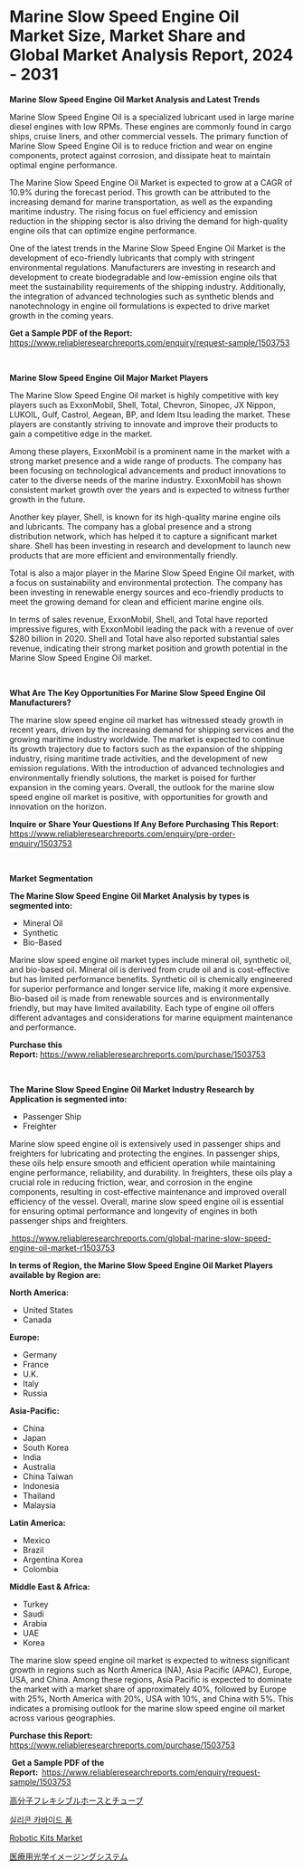 <p><h1>Marine Slow Speed Engine Oil Market Size, Market Share and Global Market Analysis Report, 2024 - 2031</h1></p><p><strong>Marine Slow Speed Engine Oil Market Analysis and Latest Trends</strong></p>
<p><p>Marine Slow Speed Engine Oil is a specialized lubricant used in large marine diesel engines with low RPMs. These engines are commonly found in cargo ships, cruise liners, and other commercial vessels. The primary function of Marine Slow Speed Engine Oil is to reduce friction and wear on engine components, protect against corrosion, and dissipate heat to maintain optimal engine performance.</p><p>The Marine Slow Speed Engine Oil Market is expected to grow at a CAGR of 10.9% during the forecast period. This growth can be attributed to the increasing demand for marine transportation, as well as the expanding maritime industry. The rising focus on fuel efficiency and emission reduction in the shipping sector is also driving the demand for high-quality engine oils that can optimize engine performance.</p><p>One of the latest trends in the Marine Slow Speed Engine Oil Market is the development of eco-friendly lubricants that comply with stringent environmental regulations. Manufacturers are investing in research and development to create biodegradable and low-emission engine oils that meet the sustainability requirements of the shipping industry. Additionally, the integration of advanced technologies such as synthetic blends and nanotechnology in engine oil formulations is expected to drive market growth in the coming years.</p></p>
<p><strong>Get a Sample PDF of the Report:&nbsp;</strong> <a href="https://www.reliableresearchreports.com/enquiry/request-sample/1503753">https://www.reliableresearchreports.com/enquiry/request-sample/1503753</a></p>
<p>&nbsp;</p>
<p><strong>Marine Slow Speed Engine Oil Major Market Players</strong></p>
<p><p>The Marine Slow Speed Engine Oil market is highly competitive with key players such as ExxonMobil, Shell, Total, Chevron, Sinopec, JX Nippon, LUKOIL, Gulf, Castrol, Aegean, BP, and Idem Itsu leading the market. These players are constantly striving to innovate and improve their products to gain a competitive edge in the market.</p><p>Among these players, ExxonMobil is a prominent name in the market with a strong market presence and a wide range of products. The company has been focusing on technological advancements and product innovations to cater to the diverse needs of the marine industry. ExxonMobil has shown consistent market growth over the years and is expected to witness further growth in the future.</p><p>Another key player, Shell, is known for its high-quality marine engine oils and lubricants. The company has a global presence and a strong distribution network, which has helped it to capture a significant market share. Shell has been investing in research and development to launch new products that are more efficient and environmentally friendly.</p><p>Total is also a major player in the Marine Slow Speed Engine Oil market, with a focus on sustainability and environmental protection. The company has been investing in renewable energy sources and eco-friendly products to meet the growing demand for clean and efficient marine engine oils.</p><p>In terms of sales revenue, ExxonMobil, Shell, and Total have reported impressive figures, with ExxonMobil leading the pack with a revenue of over $280 billion in 2020. Shell and Total have also reported substantial sales revenue, indicating their strong market position and growth potential in the Marine Slow Speed Engine Oil market.</p></p>
<p>&nbsp;</p>
<p><strong>What Are The Key Opportunities For Marine Slow Speed Engine Oil Manufacturers?</strong></p>
<p><p>The marine slow speed engine oil market has witnessed steady growth in recent years, driven by the increasing demand for shipping services and the growing maritime industry worldwide. The market is expected to continue its growth trajectory due to factors such as the expansion of the shipping industry, rising maritime trade activities, and the development of new emission regulations. With the introduction of advanced technologies and environmentally friendly solutions, the market is poised for further expansion in the coming years. Overall, the outlook for the marine slow speed engine oil market is positive, with opportunities for growth and innovation on the horizon.</p></p>
<p><strong>Inquire or Share Your Questions If Any Before Purchasing This Report:</strong> <a href="https://www.reliableresearchreports.com/enquiry/pre-order-enquiry/1503753">https://www.reliableresearchreports.com/enquiry/pre-order-enquiry/1503753</a></p>
<p>&nbsp;</p>
<p><strong>Market Segmentation</strong></p>
<p><strong>The Marine Slow Speed Engine Oil Market Analysis by types is segmented into:</strong></p>
<p><ul><li>Mineral Oil</li><li>Synthetic</li><li>Bio-Based</li></ul></p>
<p><p>Marine slow speed engine oil market types include mineral oil, synthetic oil, and bio-based oil. Mineral oil is derived from crude oil and is cost-effective but has limited performance benefits. Synthetic oil is chemically engineered for superior performance and longer service life, making it more expensive. Bio-based oil is made from renewable sources and is environmentally friendly, but may have limited availability. Each type of engine oil offers different advantages and considerations for marine equipment maintenance and performance.</p></p>
<p><strong>Purchase this Report:&nbsp;</strong><a href="https://www.reliableresearchreports.com/purchase/1503753">https://www.reliableresearchreports.com/purchase/1503753</a></p>
<p>&nbsp;</p>
<p><strong>The Marine Slow Speed Engine Oil Market Industry Research by Application is segmented into:</strong></p>
<p><ul><li>Passenger Ship</li><li>Freighter</li></ul></p>
<p><p>Marine slow speed engine oil is extensively used in passenger ships and freighters for lubricating and protecting the engines. In passenger ships, these oils help ensure smooth and efficient operation while maintaining engine performance, reliability, and durability. In freighters, these oils play a crucial role in reducing friction, wear, and corrosion in the engine components, resulting in cost-effective maintenance and improved overall efficiency of the vessel. Overall, marine slow speed engine oil is essential for ensuring optimal performance and longevity of engines in both passenger ships and freighters.</p></p>
<p><a href="https://www.reliableresearchreports.com/global-marine-slow-speed-engine-oil-market-r1503753">&nbsp;https://www.reliableresearchreports.com/global-marine-slow-speed-engine-oil-market-r1503753</a></p>
<p><strong>In terms of Region, the Marine Slow Speed Engine Oil Market Players available by Region are:</strong></p>
<p>
    <p> <strong> North America: </strong>
        <ul>
            <li>United States</li>
            <li>Canada</li>
        </ul>
        </p> 
    <p> <strong> Europe: </strong>
        <ul>
            <li>Germany</li>
            <li>France</li>
            <li>U.K.</li>
            <li>Italy</li>
            <li>Russia</li>
        </ul>
        </p> 
    <p> <strong> Asia-Pacific: </strong>
        <ul>
            <li>China</li>
            <li>Japan</li>
            <li>South Korea</li>
            <li>India</li>
            <li>Australia</li>
            <li>China Taiwan</li>
            <li>Indonesia</li>
            <li>Thailand</li>
            <li>Malaysia</li>
        </ul>
        </p> 
    <p> <strong> Latin America: </strong>
        <ul>
            <li>Mexico</li>
            <li>Brazil</li>
            <li>Argentina Korea</li>
            <li>Colombia</li>
        </ul>
        </p> 
    <p> <strong> Middle East & Africa: </strong>
        <ul>
            <li>Turkey</li>
            <li>Saudi</li>
            <li>Arabia</li>
            <li>UAE</li>
            <li>Korea</li>
        </ul>
    </p>
    </p>
<p><p>The marine slow speed engine oil market is expected to witness significant growth in regions such as North America (NA), Asia Pacific (APAC), Europe, USA, and China. Among these regions, Asia Pacific is expected to dominate the market with a market share of approximately 40%, followed by Europe with 25%, North America with 20%, USA with 10%, and China with 5%. This indicates a promising outlook for the marine slow speed engine oil market across various geographies.</p></p>
<p><strong>Purchase this Report: </strong><a href="https://www.reliableresearchreports.com/purchase/1503753">https://www.reliableresearchreports.com/purchase/1503753</a></p>
<p>&nbsp;<strong>Get a Sample PDF of the Report:&nbsp;&nbsp;</strong><a href="https://www.reliableresearchreports.com/enquiry/request-sample/1503753">https://www.reliableresearchreports.com/enquiry/request-sample/1503753</a></p>
<p><strong></strong></p>
<p><p><a href="https://medium.com/@ebbkautzer/%E3%83%9D%E3%83%AA%E3%83%9E%E3%83%BC%E6%9F%94%E8%BB%9F%E3%83%9B%E3%83%BC%E3%82%B9%E3%81%8A%E3%82%88%E3%81%B3%E3%83%81%E3%83%A5%E3%83%BC%E3%83%96%E5%B8%82%E5%A0%B4%E3%81%AF%E5%B8%82%E5%A0%B4%E3%82%B7%E3%82%A7%E3%82%A2-%E5%B8%82%E5%A0%B4%E5%8B%95%E5%90%91-%E5%B8%82%E5%A0%B4%E6%88%90%E9%95%B7%E3%81%AB%E9%96%A2%E3%81%99%E3%82%8B%E6%83%85%E5%A0%B1%E3%82%92%E6%8F%90%E4%BE%9B%E3%81%97%E3%81%BE%E3%81%99-be1db9e98044">高分子フレキシブルホースとチューブ</a></p><p><a href="https://medium.com/@monserratemohr/%EC%8B%A4%EB%A6%AC%EC%BD%98-%ED%83%84%ED%99%94%EB%AC%BC-%EB%B0%9C%ED%8F%AC%EC%B2%B4-%EC%8B%9C%EC%9E%A5-%EC%8B%9C%EC%9E%A5-cagr-%EC%8B%9C%EC%9E%A5-%ED%8A%B8%EB%A0%8C%EB%93%9C-%EB%B0%8F-%EC%84%B1%EC%9E%A5-%EC%A0%84%EB%9E%B5%EC%97%90-%EB%8C%80%ED%95%9C-%ED%86%B5%EC%B0%B0%EB%A0%A5-132b66e2276c">실리콘 카바이드 폼</a></p><p><a href="https://issuu.com/reportprime-2/docs/robotic-kits-market-size-2030.pptx">Robotic Kits Market</a></p><p><a href="https://medium.com/@jarredmertz53/%E5%8C%BB%E7%99%82%E7%94%A8%E5%85%89%E5%AD%A6%E3%82%A4%E3%83%A1%E3%83%BC%E3%82%B8%E3%83%B3%E3%82%B0%E3%82%B7%E3%82%B9%E3%83%86%E3%83%A0%E3%81%AE%E5%B8%82%E5%A0%B4%E6%B4%9E%E5%AF%9F-%E5%B8%82%E5%A0%B4%E5%8B%95%E5%90%91-%E6%88%90%E9%95%B7-2024%E5%B9%B4%E3%81%8B%E3%82%892031%E5%B9%B4%E3%81%BE%E3%81%A7%E3%81%AE%E4%BA%88%E6%B8%AC-104851574ce7">医療用光学イメージングシステム</a></p></p>
